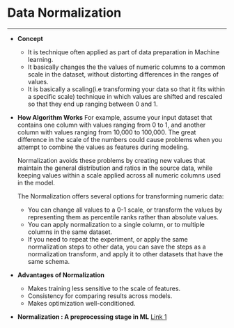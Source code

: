 # Data Normalization

---
* **Concept**
  - It is technique often applied as part of data preparation in Machine learning.
  - It basically changes the the values of numeric columns to a common scale in the dataset, without distorting differences
    in the ranges of values.
  - It is basically a scaling(i.e transforming your data so that it fits within a specific scale) technique in which
    values are shifted and rescaled so that they end up ranging between 0 and 1.

* **How Algorithm Works**
  For example, assume your input dataset that contains one column with values ranging from 0 to 1, and another column with
  values ranging from 10,000 to 100,000. The great difference in the scale of the numbers could cause problems when you
  attempt to combine the values as features during modeling.

  Normalization avoids these problems by creating new values that maintain the general distribution and ratios in the
  source data, while keeping values within a scale applied across all numeric columns used in the model.

  The Normalization offers several options for transforming numeric data:

   - You can change all values to a 0-1 scale, or transform the values by representing them as percentile ranks rather
     than absolute values.
   - You can apply normalization to a single column, or to multiple columns in the same dataset.
   - If you need to repeat the experiment, or apply the same normalization steps to other data, you can save the steps
     as a normalization transform, and apply it to other datasets that have the same schema.

* **Advantages of Normalization**
  - Makes training less sensitive to the scale of features.
  - Consistency for comparing results across models.
  - Makes optimization well-conditioned.


  
* **Normalization : A preprocessing stage in ML**
[Link 1](https://arxiv.org/ftp/arxiv/papers/1503/1503.06462.pdf)
